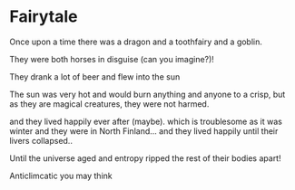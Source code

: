 # Fairytale

Once upon a time there was a dragon and a toothfairy and a goblin.

They were both horses in disguise (can you imagine?)!

They drank a lot of beer and flew into the sun

The sun was very hot and would burn anything and anyone to a crisp, but as they are magical creatures, they were not harmed.

and they lived happily ever after (maybe).
which is troublesome as it was winter and they were in North Finland...
and they lived happily until their livers collapsed..


Until the universe aged and entropy ripped the rest of 
their bodies apart!

Anticlimcatic you may think

